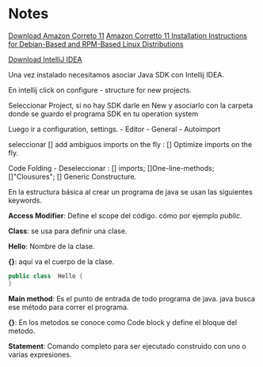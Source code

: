 #  Notes

[Download Amazon Correto 11](https://aws.amazon.com/es/corretto/)
[Amazon Corretto 11 Installation Instructions for Debian-Based and RPM-Based Linux Distributions](https://docs.aws.amazon.com/corretto/latest/corretto-11-ug/generic-linux-install.html)

[Download IntelliJ IDEA](https://www.jetbrains.com/idea/download/#section=linux)

Una vez instalado necesitamos asociar Java SDK con Intellij IDEA.

En intellij click on configure - structure for new projects.

Seleccionar Project, si no hay SDK darle en New y asociarlo con la carpeta donde se guardo el programa SDK en tu operation system

Luego ir a configuration, settings. - Editor - General - Autoimport

seleccionar [] add ambiguos imports on the fly : [] Optimize imports on the fly.

Code Folding - Deseleccionar : [] imports; []One-line-methods; []"Clousures"; [] Generic Constructure.

En la estructura básica al crear un programa de java se usan las siguientes keywords.

**Access Modifier**: Define el scope del código. cómo por ejemplo *public*.

**Class**: se usa para definir una clase. 

**Hello**: Nombre de la clase.

**{}**: aquí va el cuerpo de la clase.

```java
public class  Hello {
}
```

**Main method**: Es el punto de entrada de todo programa de java. java busca ese método para correr el programa.

**{}**: En los metodos se conoce como Code block y define el bloque del metodo.

**Statement**: Comando completo para ser ejecutado construido con uno o varias expresiones. 